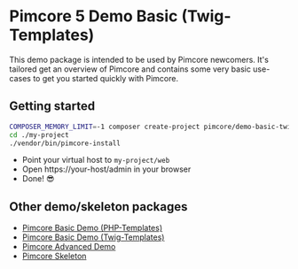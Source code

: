 # Pimcore 5 Demo Basic (Twig-Templates)
 
This demo package is intended to be used by Pimcore newcomers. It's tailored get an overview of 
Pimcore and contains some very basic use-cases to get you started quickly with Pimcore.  

## Getting started 
```bash
COMPOSER_MEMORY_LIMIT=-1 composer create-project pimcore/demo-basic-twig:dev-master my-project
cd ./my-project
./vendor/bin/pimcore-install
```

- Point your virtual host to `my-project/web` 
- Open https://your-host/admin in your browser
- Done! 😎


## Other demo/skeleton packages
- [Pimcore Basic Demo (PHP-Templates)](https://github.com/pimcore/demo-basic)
- [Pimcore Basic Demo (Twig-Templates)](https://github.com/pimcore/demo-basic-twig)
- [Pimcore Advanced Demo](https://github.com/pimcore/demo-ecommerce) 
- [Pimcore Skeleton](https://github.com/pimcore/skeleton)
